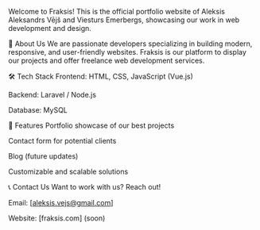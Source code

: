 Welcome to Fraksis! This is the official portfolio website of Aleksis Aleksandrs Vējš and Viesturs Emerbergs, showcasing our work in web development and design.

🚀 About Us
We are passionate developers specializing in building modern, responsive, and user-friendly websites. Fraksis is our platform to display our projects and offer freelance web development services.

🛠️ Tech Stack
Frontend: HTML, CSS, JavaScript (Vue.js)

Backend: Laravel / Node.js

Database: MySQL

📂 Features
Portfolio showcase of our best projects

Contact form for potential clients

Blog (future updates)

Customizable and scalable solutions

📞 Contact Us
Want to work with us? Reach out!

Email: [aleksis.vejs@gmail.com]

Website: [fraksis.com] (soon)
